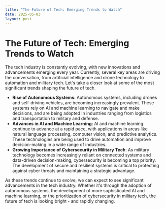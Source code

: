 ```yaml
---
title: "The Future of Tech: Emerging Trends to Watch"
date: 2025-05-03
layout: post
---
```


# The Future of Tech: Emerging Trends to Watch
The tech industry is constantly evolving, with new innovations and advancements emerging every year. Currently, several key areas are driving the conversation, from artificial intelligence and drone technology to automation and military tech. Let's take a closer look at some of the most significant trends shaping the future of tech.

* **Rise of Autonomous Systems**: Autonomous systems, including drones and self-driving vehicles, are becoming increasingly prevalent. These systems rely on AI and machine learning to navigate and make decisions, and are being adopted in industries ranging from logistics and transportation to military and defense.
* **Advances in AI and Machine Learning**: AI and machine learning continue to advance at a rapid pace, with applications in areas like natural language processing, computer vision, and predictive analytics. These technologies are being used to drive automation and improve decision-making in a wide range of industries.
* **Growing Importance of Cybersecurity in Military Tech**: As military technology becomes increasingly reliant on connected systems and data-driven decision-making, cybersecurity is becoming a top priority. The development of secure and resilient systems is critical to protecting against cyber threats and maintaining a strategic advantage.

As these trends continue to evolve, we can expect to see significant advancements in the tech industry. Whether it's through the adoption of autonomous systems, the development of more sophisticated AI and machine learning, or the prioritization of cybersecurity in military tech, the future of tech is looking bright - and rapidly changing.